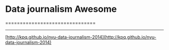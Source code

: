 # Data journalism Awesome
===============================

----
[http://kpq.github.io/nyu-data-journalism-2014](http://kpq.github.io/nyu-data-journalism-2014)
